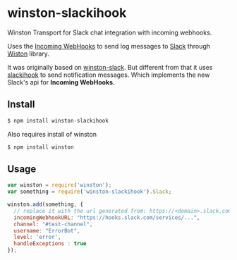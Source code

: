 winston-slackihook
==================

Winston Transport for Slack chat integration with incoming webhooks.

Uses the [Incoming WebHooks](https://<domain>.slack.com/services/new/incoming-webhook) to send log messages to [Slack](https://slack.com/) through [Wiston](https://github.com/flatiron/winston) library.

It was originally based on [winston-slack](https://github.com/TDASinternal/winston-slack). But different from that it uses [slackihook](https://github.com/keyvanfatehi/slackihook) to send notification messages. Which implements the new Slack's api for **Incoming WebHooks**.

## Install

```js
$ npm install winston-slackihook
```

Also requires install of winston

```js
$ npm install winston
```

## Usage

```js
var winston = require('winston');
var something = require('winston-slackihook').Slack;

winston.add(something, {
  // replace it with the url generated from: https://<domain>.slack.com/services/new/incoming-webhook
  incomingWebhookURL: "https://hooks.slack.com/services/...",
  channel: "#test-channel",
  username: "ErrorBot",
  level: 'error',
  handleExceptions : true
});
```
